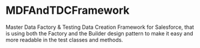 # MDFAndTDCFramework
Master Data Factory & Testing Data Creation Framework for Salesforce, that is using both the Factory and the Builder design pattern to make it easy and more readable in the test classes and methods.
